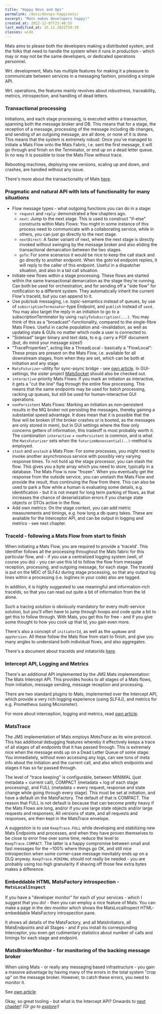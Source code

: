 ```yaml
---
title: "Happy Devs and Ops"
permalink: /docs/devops-happiness/
excerpt: "Mats makes developers happy!"
created_at: 2022-12-07T23:40:55
last_modified_at: 15.12.2022T20:39
classes: wide
---
```


Mats aims to please both the developers making a distributed system, and the folks that need to handle the system when
it runs in production - which may or may not be the same developers, or dedicated operations personnel.

Wrt. development, Mats has multiple features for making it a pleasure to communicate between services in a messaging
fashion, providing a simple API.

Wrt. operations, the features mainly revolves about robustness, traceability, metrics, introspection, and handling of
dead letters.

### Transactional processing

Initiations, and each stage processing, is executed within a transaction, spanning both the message broker and DB. This
means that for a stage, the reception of a message, processing of the message including db changes, and sending of an
outgoing message, are all done, or none of it is done. This means that the system is extremely robust: Once you've
managed to initiate a Mats Flow onto the Mats Fabric, i.e. sent the first message, it will go through and finish on the
Terminator, _or_ end up on a dead letter queue. In no way it is possible to lose the Mats Flow without trace.

Rebooting machines, deploying new versions, scaling up and down, and crashes, are handled without any issue.

There's more about the transactionality of Mats [here](https://github.com/centiservice/mats3/blob/main/docs/developing/TransactionsAndRedeliveries.md).

### Pragmatic and natural API with lots of functionality for many situations

* Flow message types - what outgoing functions you can do in a stage:
  * `request` and `reply`: demonstrated a few chapters ago.
  * `next`: Jump to the next stage. This is used to construct "if-else" constructs within Mats Flows: You might in some
    instance of this process need to communicate with a collaborating service, while in others, you can just go directly
    to the next stage.
  * `nextDirect`: A faster variant of next, where the next stage is directly invoked without swinging by the message
    broker and also eliding the transactional demarcation between the two stages.
  * `goTo`: For some scenarios it would be nice to keep the call stack and go directly to another endpoint. When the
    goto'ed endpoint replies, it will reply to the caller of this endpoint. Useful in a dispatcher situation, and also
    in a tail call situation.
* Initiate new flows within a stage processing. These flows are started within the same transactional demarcation as the
  stage they're running. Can both be used for orchestration, and for sending off a "side flow" for notification to a
  different system. They automatically inherit the current Flow's traceId, but you can append to it.
* Use pub/sub messaging, i.e. _topic_-semantics instead of queues, by use of `subscriptionTerminator`-type Endpoint,
  and `publish` instead of `send`. You may also target the reply in an initiation to go to a subscriptionTerminator by
  using `replyToSubscription(...)`. You may think of this as a "broadcast"-functionality, compared to the single-fibre
  Mats Flows. Useful in cache population and -invalidation, as well as updating state & GUIs no matter which node a user
  is connected to.
* "Sideload" larger binary and text data, to e.g. carry a PDF document (but, do mind your message sizes!)
* "TraceProperties", acting like a ThreadLocal - basically a "FlowLocal": These props are present on the Mats Flow, i.e.
  available for all downstream stages, from when they are set, which can be both at initiation and any stage.
* `MatsFuturizer`-utility for sync-async bridge - see [own article](/docs/sync-async-bridge/). In GUI-settings, the
  sister project [MatsSocket](https://matssocket.io) should also be checked out.
* `interactive`-priority Mats Flows: If you mark an initiation as interactive, it gets a "cut the line" flag through the
  entire flow processing. This means that the same endpoints may be used for batch processing, racking up queues, but
  still be used for human-interactive GUI operations.
* `nonPersistent` Mats Flows: Marking an initiation as non-persistent results in the MQ broker not persisting the
  messages, thereby gaining a substantial speed advantage. It does mean that it is possible that the flow will be
  broken (if the broker crashes or is booted, as the messages are only stored in mem), but in GUI settings where the
  flow only concerns getters of information, this tradeoff is most probably worth it. The combination `interactive` +
  `nonPersistent` is common, and is what the `MatsFuturizer` sets when the `futurizeNonessential(..)`-method is
  employed.
* `stash` and `unstash` a Mats Flow: For some processes, you might need to invoke another asynchronous service with
  possibly very varying response times. To not hold up the stage processor, you can stash the flow. This gives you a
  byte array which you need to store, typically in a database. The Mats Flow is now "frozen". When you eventually get
  the response from the outside service, you can unstash the Mats Flow and provide the result, thus continuing the flow
  from there. This can also be used to park a flow while a human is evaluating some details, e.g. identification - but
  it is not meant for long term parking of flows, as that increases the chance of deserialization errors if you change
  state objects or DTOs active in the flow.
* Add own metrics: On the stage context, you can add metric measurements and timings, e.g. how long a db query takes.
  These are available for the Interceptor API, and can be output in logging and metrics - see next chapter.

### TraceId - following a Mats Flow from start to finish

When initiating a Mats Flow, you are required to provide a 'traceId'. This identifier follows all the processing
throughout the Mats fabric for this particular flow, and - if you use a centralized logging system (well, of course you
do) - you can use this Id to follow the flow from message reception, processing, and outgoing message, for each stage.
The traceId is put on the MDC of SLF4J during stage processing, so that any output log lines within a processing 
(i.e. loglines in your code) also are tagged.

In addition, it is highly suggested to use meaningful and information-rich traceIds, so that you can read out quite a
bit of information from the Id alone.

Such a tracing solution is obviously mandatory for every multi-service solution, but you'll often have to jump through
hoops and code quite a bit to get this to follow through. With Mats, you get this for free - and if you give some
thought to how you cook up that Id, you gain even more.

There's also a concept of `initiatorId`, as well as the `appName` and `appVersion`. All these follow the Mats flow from
start to finish, and give you many angles to understand both individual flows, and also aggregates.

There's a document about traceIds and initatorIds 
[here](https://github.com/centiservice/mats3/blob/main/docs/developing/TraceIdsAndInitiatorIds.md).

### Intercept API, Logging and Metrics

There's an additional API implemented by the JMS Mats implementation: The Mats Intercept API. This provides hooks to
all stages of a Mats flows, from initiation, message sending, message reception and processing.

There are two standard plugins to Mats, implemented over the Intercept API, which provide a very rich logging
experience (using SLF4J), and metrics for e.g. Prometheus (using Micrometer).

For more about interception, logging and metrics, read [own article](/docs/interception/).

### MatsTrace

The JMS implementation of Mats employs _MatsTrace_ as its wire protocol. This has additional debugging features whereby
it effectively keeps a trace of all stages of all endpoints that it has passed through. This is extremely nice when the
message ends up on a Dead Letter Queue of some stage: You immediately, without even accessing any logs, can see tons of
meta info about the initiation and the current call, and also which endpoints and stages it has so far passed through.

The level of "trace keeping" is configurable, between MINIMAL (just metadata + current call), COMPACT (metadata + log of
each stage processing), and FULL (metadata + every request, response and state change while going through every stage).
This must be set at initiation, and have a default on the MatsFactory. The default of that is COMPACT. The reason that
FULL is not default is because that can become pretty heavy if the Mats Flows are long, and/or if you use large state
objects and/or large requests and responses; All versions of state, and all requests and responses, are then kept in the
MatsTrace envelope.

A suggestion is to use `KeepTrace.FULL` while developing and stabilizing new Mats Endpoints and processes, and when they
have proven themselves to be close to error free over some time, reduce the level to `KeepTrace.COMPACT`. The latter is
a happy compromise between small and fast messages for the ~100% where things go OK, and still nice introspection
when some corner-case message inevitably ends up on a DLQ anyway. `KeepTrace.MINIMAL` should not really be needed - you
are probably using too high granularity if shaving off those few extra bytes makes a difference.

### Embeddable HTML MatsFactory introspection - `MatsLocalInspect`

If you have a "developer monitor" for each of your services - which I suggest that you do! - then you can employ a nice
feature of Mats: You can make a page in the dev monitor which shows the MatsLocalInspect HTML-embeddable MatsFactory
introspection pane.

It shows all details of the MatsFactory, and all MatsInitiators, all MatsEndpoints and all Stages - and if you install
its corresponding Interceptor, you even get rudimentary statistics about number of calls and timings for each stage and
endpoint.

### MatsBrokerMonitor - for monitoring of the backing message broker

When using Mats - or really any messaging based infrastructure - you gain a massive advantage by having many of the
errors in the total system "crop up" on the message broker. However, to catch these errors, you need to monitor it.

See [own article](/docs/matsbrokermonitor/)

Okay, so great tooling - but what is the Intercept API? Onwards to [next chapter](/docs/interception/)!
_(Or go to [explore](/docs/explore)!)_